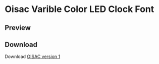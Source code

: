 # Oisac Varible Color LED Clock Font 

## Preview 

## Download
Download [OISAC version 1](fonts/variable_ttf/oisac.ttf)


